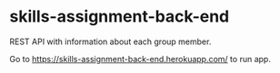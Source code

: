 # skills-assignment-back-end
REST API with information about each group member.

Go to https://skills-assignment-back-end.herokuapp.com/ to run app. 
